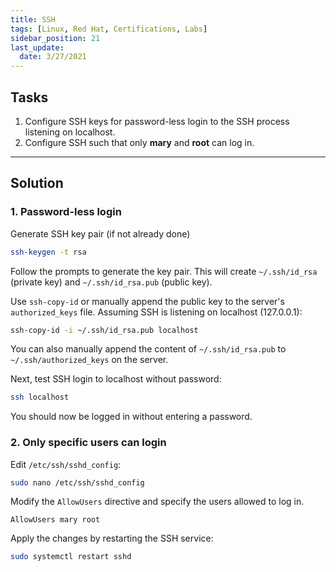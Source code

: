```yaml
---
title: SSH
tags: [Linux, Red Hat, Certifications, Labs]
sidebar_position: 21 
last_update:
  date: 3/27/2021
---
```



## Tasks

1. Configure SSH keys for password-less login to the SSH process listening on localhost.
2. Configure SSH such that only **mary** and **root** can log in.

----

## Solution

### 1. Password-less login

Generate SSH key pair (if not already done)

```bash
ssh-keygen -t rsa
```

Follow the prompts to generate the key pair. This will create `~/.ssh/id_rsa` (private key) and `~/.ssh/id_rsa.pub` (public key).

Use `ssh-copy-id` or manually append the public key to the server's `authorized_keys` file. Assuming SSH is listening on localhost (127.0.0.1):

```bash
ssh-copy-id -i ~/.ssh/id_rsa.pub localhost
```

You can also manually append the content of `~/.ssh/id_rsa.pub` to `~/.ssh/authorized_keys` on the server.

Next, test SSH login to localhost without password:

```bash
ssh localhost
```

You should now be logged in without entering a password.



### 2. Only specific users can login

Edit `/etc/ssh/sshd_config`:

```bash
sudo nano /etc/ssh/sshd_config
```

Modify the `AllowUsers` directive and specify the users allowed to log in.

```ssh
AllowUsers mary root
```

Apply the changes by restarting the SSH service:

```bash
sudo systemctl restart sshd
```